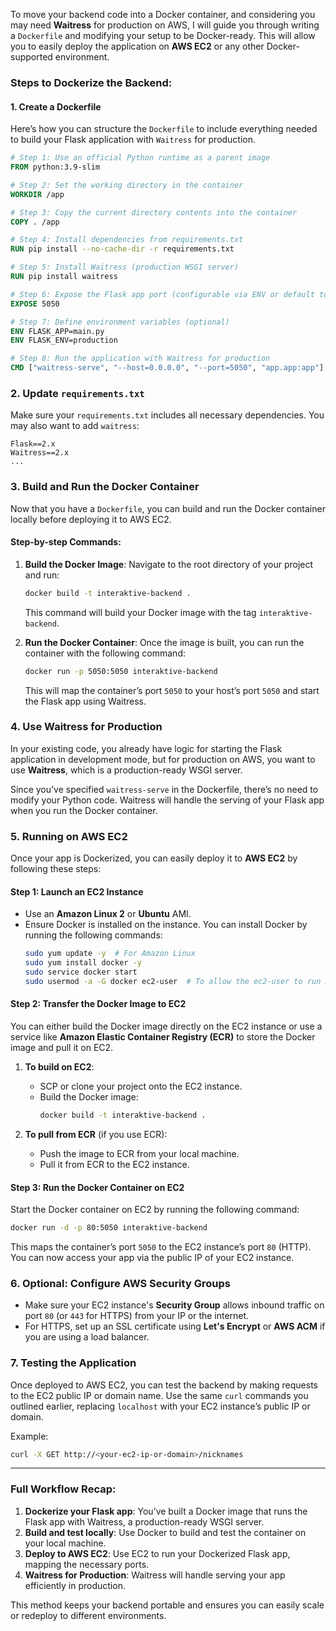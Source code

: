 To move your backend code into a Docker container, and considering you may need **Waitress** for production on AWS, I will guide you through writing a `Dockerfile` and modifying your setup to be Docker-ready. This will allow you to easily deploy the application on **AWS EC2** or any other Docker-supported environment.

### Steps to Dockerize the Backend:

#### 1. **Create a Dockerfile**
Here’s how you can structure the `Dockerfile` to include everything needed to build your Flask application with `Waitress` for production.

```dockerfile
# Step 1: Use an official Python runtime as a parent image
FROM python:3.9-slim

# Step 2: Set the working directory in the container
WORKDIR /app

# Step 3: Copy the current directory contents into the container
COPY . /app

# Step 4: Install dependencies from requirements.txt
RUN pip install --no-cache-dir -r requirements.txt

# Step 5: Install Waitress (production WSGI server)
RUN pip install waitress

# Step 6: Expose the Flask app port (configurable via ENV or default to 5050)
EXPOSE 5050

# Step 7: Define environment variables (optional)
ENV FLASK_APP=main.py
ENV FLASK_ENV=production

# Step 8: Run the application with Waitress for production
CMD ["waitress-serve", "--host=0.0.0.0", "--port=5050", "app.app:app"]
```

### 2. **Update `requirements.txt`**
Make sure your `requirements.txt` includes all necessary dependencies. You may also want to add `waitress`:

```
Flask==2.x
Waitress==2.x
...
```

### 3. **Build and Run the Docker Container**
Now that you have a `Dockerfile`, you can build and run the Docker container locally before deploying it to AWS EC2.

#### Step-by-step Commands:
1. **Build the Docker Image**:
   Navigate to the root directory of your project and run:

   ```bash
   docker build -t interaktive-backend .
   ```

   This command will build your Docker image with the tag `interaktive-backend`.

2. **Run the Docker Container**:
   Once the image is built, you can run the container with the following command:

   ```bash
   docker run -p 5050:5050 interaktive-backend
   ```

   This will map the container’s port `5050` to your host’s port `5050` and start the Flask app using Waitress.

### 4. **Use Waitress for Production**
In your existing code, you already have logic for starting the Flask application in development mode, but for production on AWS, you want to use **Waitress**, which is a production-ready WSGI server.

Since you’ve specified `waitress-serve` in the Dockerfile, there’s no need to modify your Python code. Waitress will handle the serving of your Flask app when you run the Docker container.

### 5. **Running on AWS EC2**
Once your app is Dockerized, you can easily deploy it to **AWS EC2** by following these steps:

#### Step 1: **Launch an EC2 Instance**
- Use an **Amazon Linux 2** or **Ubuntu** AMI.
- Ensure Docker is installed on the instance. You can install Docker by running the following commands:
  ```bash
  sudo yum update -y  # For Amazon Linux
  sudo yum install docker -y
  sudo service docker start
  sudo usermod -a -G docker ec2-user  # To allow the ec2-user to run Docker commands without sudo
  ```

#### Step 2: **Transfer the Docker Image to EC2**
You can either build the Docker image directly on the EC2 instance or use a service like **Amazon Elastic Container Registry (ECR)** to store the Docker image and pull it on EC2.

1. **To build on EC2**:
   - SCP or clone your project onto the EC2 instance.
   - Build the Docker image:
     ```bash
     docker build -t interaktive-backend .
     ```

2. **To pull from ECR** (if you use ECR):
   - Push the image to ECR from your local machine.
   - Pull it from ECR to the EC2 instance.

#### Step 3: **Run the Docker Container on EC2**
Start the Docker container on EC2 by running the following command:

```bash
docker run -d -p 80:5050 interaktive-backend
```

This maps the container’s port `5050` to the EC2 instance’s port `80` (HTTP). You can now access your app via the public IP of your EC2 instance.

### 6. **Optional: Configure AWS Security Groups**
- Make sure your EC2 instance's **Security Group** allows inbound traffic on port `80` (or `443` for HTTPS) from your IP or the internet.
- For HTTPS, set up an SSL certificate using **Let's Encrypt** or **AWS ACM** if you are using a load balancer.

### 7. **Testing the Application**
Once deployed to AWS EC2, you can test the backend by making requests to the EC2 public IP or domain name. Use the same `curl` commands you outlined earlier, replacing `localhost` with your EC2 instance’s public IP or domain.

Example:
```bash
curl -X GET http://<your-ec2-ip-or-domain>/nicknames
```

---

### Full Workflow Recap:
1. **Dockerize your Flask app**: You’ve built a Docker image that runs the Flask app with Waitress, a production-ready WSGI server.
2. **Build and test locally**: Use Docker to build and test the container on your local machine.
3. **Deploy to AWS EC2**: Use EC2 to run your Dockerized Flask app, mapping the necessary ports.
4. **Waitress for Production**: Waitress will handle serving your app efficiently in production.

This method keeps your backend portable and ensures you can easily scale or redeploy to different environments.